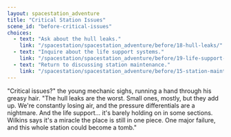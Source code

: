 ```yaml
---
layout: spacestation_adventure
title: "Critical Station Issues"
scene_id: "before-critical-issues"
choices:
  - text: "Ask about the hull leaks."
    link: "/spacestation/spacestation_adventure/before/18-hull-leaks/"
  - text: "Inquire about the life support systems."
    link: "/spacestation/spacestation_adventure/before/19-life-support-issues/"
  - text: "Return to discussing station maintenance."
    link: "/spacestation/spacestation_adventure/before/15-station-maintenance/"
---
```


"Critical issues?" the young mechanic sighs, running a hand through his greasy hair. "The hull leaks are the worst. Small ones, mostly, but they add up. We're constantly losing air, and the pressure differentials are a nightmare. And the life support... it's barely holding on in some sections. Wilkins says it's a miracle the place is still in one piece. One major failure, and this whole station could become a tomb."
